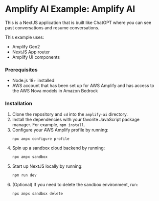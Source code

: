 # Amplify AI Example: Amplify AI

This is a NextJS application that is built like ChatGPT where you can see past conversations and resume conversations.

This example uses:

- Amplify Gen2
- NextJS App router
- Amplify UI components

### Prerequisites

- Node.js 18+ installed
- AWS account that has been set up for AWS Amplify and has access to the AWS Nova models in Amazon Bedrock

### Installation

1. Clone the repository and `cd` into the `amplify-ai` directory.
2. Install the dependencies with your favorite JavaScript package manager. For example, `npm install`.
3. Configure your AWS Amplify profile by running:
   ```bash
   npx ampx configure profile
   ```
4. Spin up a sandbox cloud backend by running:
   ```bash
   npx ampx sandbox
   ```
5. Start up NextJS locally by running:
   ```bash
   npm run dev
   ```
6. (Optional) If you need to delete the sandbox environment, run:
   ```bash
   npx ampx sandbox delete
   ```
   